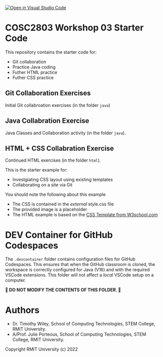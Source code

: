 [![Open in Visual Studio Code](https://classroom.github.com/assets/open-in-vscode-c66648af7eb3fe8bc4f294546bfd86ef473780cde1dea487d3c4ff354943c9ae.svg)](https://classroom.github.com/online_ide?assignment_repo_id=8659187&assignment_repo_type=AssignmentRepo)
# COSC2803 Workshop 03 Starter Code
This repository contains the starter code for:
* Git collaboration
* Practice Java coding
* Futher HTML practice
* Futher CSS practice

## Git Collaboration Exercises
Initial Git collabroation exercises (in the folder `java`)

## Java Collabration Exercise
Java Classes and Collaboration activity (in the folder `java`).

## HTML + CSS Collabration Exercise
Continued HTML exercises (in the folder `html`).

This is the starter example for:
* Investgiating CSS layout using existing templates
* Collaborating on a site via Git

You should note the following about this example
* The CSS is contained in the *external* style.css file
* The provided image is a placeholder
* The HTML example is based on the [CSS Template from W3school.com][1]

# DEV Container for GitHub Codespaces
The ```.devcontainer``` folder contains configuration files for GitHub Codespaces.
This ensures that when the GitHub classroom is cloned, the workspace is correctly configured for Java (V16) and with the required VSCode extensions.
This folder will not affect a *local* VSCode setup on a computer.

**🚨 DO NOT MODIFY THE CONTENTS OF THIS FOLDER. 🚨**

# Authors
* Dr. Timothy Wiley, School of Computing Technologies, STEM College, RMIT University.
* A/Prof. Julie Porteous, School of Computing Technologies, STEM College, RMIT University.


Copyright RMIT University (c) 2022

[1]: https://www.w3schools.com/css/css_templates.asp
